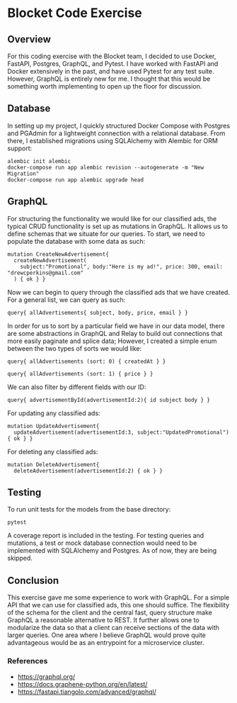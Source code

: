 # Blocket Code Exercise

## Overview

For this coding exercise with the Blocket team, I decided to use Docker, FastAPI, Postgres, GraphQL, and Pytest. I have worked with FastAPI and Docker extensively in the past, and have used Pytest for any test suite. However, GraphQL is entirely new for me. I thought that this would be something worth implementing to open up the floor for discussion. 

## Database 

In setting up my project, I quickly structured Docker Compose with Postgres and PGAdmin for a lightweight connection with a relational database. From there, I established migrations using SQLAlchemy with Alembic for ORM support:

```
alembic init alembic
docker-compose run app alembic revision --autogenerate -m "New Migration" 
docker-compose run app alembic upgrade head
```


## GraphQL

For structuring the functionality we would like for our classified ads, the typical CRUD functionality is set up as mutations in GraphQL. It allows us to define schemas that we situate for our queries. To start, we need to populate the database with some data as such:

```
mutation CreateNewAdvertisement{ 
  createNewAdvertisement(
    subject:"Promotional", body:"Here is my ad!", price: 300, email: "drewcperkins@gmail.com"
  ) { ok } }
```

Now we can begin to query through the classified ads that we have created. For a general list, we can query as such:

```
query{ allAdvertisements{ subject, body, price, email } }
```

In order for us to sort by a particular field we have in our data model, there are some abstractions in GraphQL and Relay to build out connections that more easily paginate and splice data; However, I created a simple enum between the two types of sorts we would like:

```
query{ allAdvertisements (sort: 0) { createdAt } }
```

```
query{ allAdvertisements (sort: 1) { price } }
```

We can also filter by different fields with our ID:

```
query{ advertisementById(advertisementId:2){ id subject body } }

```

For updating any classified ads:

```
mutation UpdateAdvertisement{ 
  updateAdvertisement(advertisementId:3, subject:"UpdatedPromotional") { ok } }
```

For deleting any classified ads:

```
mutation DeleteAdvertisement{ 
  deleteAdvertisement(advertisementId:2) { ok } }
```

## Testing 

To run unit tests for the models from the base directory:

```
pytest
```

A coverage report is included in the testing. For testing queries and mutations, a test or mock database connection would need to be implemented with SQLAlchemy and Postgres. As of now, they are being skipped.

## Conclusion

This exercise gave me some experience to work with GraphQL. For a simple API that we can use for classified ads, this one should suffice. The flexibility of the schema for the client and the central fast, query structure make GraphQL a reasonable alternative to REST. It further allows one to modularize the data so that a client can receive sections of the data with larger queries. One area where I believe GraphQL would prove quite advantageous would be as an entrypoint for a microservice cluster. 

### References

- https://graphql.org/
- https://docs.graphene-python.org/en/latest/
- https://fastapi.tiangolo.com/advanced/graphql/

